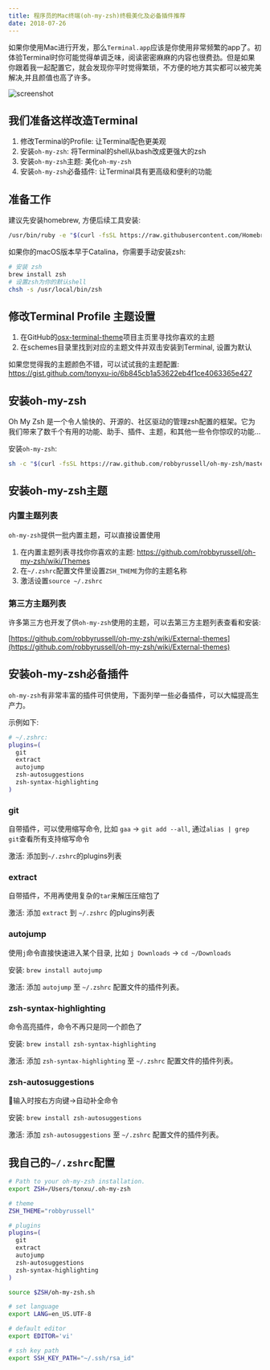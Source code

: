 ```yaml
---
title: 程序员的Mac终端(oh-my-zsh)终极美化及必备插件推荐
date: 2018-07-26
---
```


如果你使用Mac进行开发，那么`Terminal.app`应该是你使用非常频繁的app了。初体验Terminal时你可能觉得单调乏味，阅读密密麻麻的内容也很费劲。但是如果你跟着我一起配置它，就会发现你平时觉得繁琐，不方便的地方其实都可以被完美解决,并且颜值也高了许多。

![screenshot](images/screenshot.png)

## 我们准备这样改造Terminal

1. 修改Terminal的Profile: 让Terminal配色更美观
2. 安装`oh-my-zsh`: 将Terminal的shell从bash改成更强大的zsh
3. 安装`oh-my-zsh`主题: 美化`oh-my-zsh`
4. 安装`oh-my-zsh`必备插件: 让Terminal具有更高级和便利的功能

## 准备工作

建议先安装homebrew, 方便后续工具安装:

```sh
/usr/bin/ruby -e "$(curl -fsSL https://raw.githubusercontent.com/Homebrew/install/master/install)"
```

如果你的macOS版本早于Catalina，你需要手动安装zsh:

```sh
# 安装 zsh
brew install zsh
# 设置zsh为你的默认shell
chsh -s /usr/local/bin/zsh
```

## 修改Terminal Profile 主题设置

1. 在GitHub的[osx-terminal-theme](https://github.com/lysyi3m/osx-terminal-themes)项目主页里寻找你喜欢的主题
2. 在schemes目录里找到对应的主题文件并双击安装到Terminal, 设置为默认

如果您觉得我的主题颜色不错，可以试试我的主题配置: https://gist.github.com/tonyxu-io/6b845cb1a53622eb4f1ce4063365e427

## 安装oh-my-zsh

Oh My Zsh 是一个令人愉快的、开源的、社区驱动的管理zsh配置的框架。它为我们带来了数千个有用的功能、助手、插件、主题，和其他一些令你惊叹的功能...

安装`oh-my-zsh`:

```sh
sh -c "$(curl -fsSL https://raw.github.com/robbyrussell/oh-my-zsh/master/tools/install.sh)"
```

## 安装oh-my-zsh主题

### 内置主题列表

`oh-my-zsh`提供一批内置主题，可以直接设置使用

1. 在内置主题列表寻找你你喜欢的主题: https://github.com/robbyrussell/oh-my-zsh/wiki/Themes
2. 在`~/.zshrc`配置文件里设置`ZSH_THEME`为你的主题名称
3. 激活设置`source ~/.zshrc`

### 第三方主题列表

许多第三方也开发了供`oh-my-zsh`使用的主题，可以去第三方主题列表查看和安装:

[https://github.com/robbyrussell/oh-my-zsh/wiki/External-themes](https://github.com/robbyrussell/oh-my-zsh/wiki/External-themes)

## 安装oh-my-zsh必备插件

`oh-my-zsh`有非常丰富的插件可供使用，下面列举一些必备插件，可以大幅提高生产力。

示例如下:

```sh
# ~/.zshrc:
plugins=(
  git
  extract
  autojump
  zsh-autosuggestions
  zsh-syntax-highlighting
)
```

### git

自带插件，可以使用缩写命令, 比如 `gaa` -> `git add --all`, 通过`alias | grep git`查看所有支持缩写命令

激活: 添加到`~/.zshrc`的plugins列表

### extract

自带插件，不用再使用复杂的`tar`来解压压缩包了

激活: 添加 `extract` 到 `~/.zshrc` 的plugins列表

### autojump

使用`j`命令直接快速进入某个目录, 比如 `j Downloads` -> `cd ~/Downloads`

安装: `brew install autojump`

激活: 添加 `autojump` 至 `~/.zshrc` 配置文件的插件列表。

### zsh-syntax-highlighting

命令高亮插件，命令不再只是同一个颜色了

安装: `brew install zsh-syntax-highlighting`

激活: 添加 `zsh-syntax-highlighting` 至 `~/.zshrc` 配置文件的插件列表。

### zsh-autosuggestions

输入时按右方向键→自动补全命令

安装: `brew install zsh-autosuggestions`

激活: 添加 `zsh-autosuggestions` 至 `~/.zshrc` 配置文件的插件列表。

## 我自己的`~/.zshrc`配置

```sh
# Path to your oh-my-zsh installation.
export ZSH=/Users/tonxu/.oh-my-zsh

# theme
ZSH_THEME="robbyrussell"

# plugins
plugins=(
  git
  extract
  autojump
  zsh-autosuggestions
  zsh-syntax-highlighting
)

source $ZSH/oh-my-zsh.sh

# set language
export LANG=en_US.UTF-8

# default editor
export EDITOR='vi'

# ssh key path
export SSH_KEY_PATH="~/.ssh/rsa_id"
```
